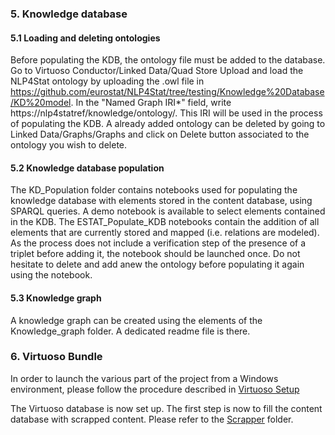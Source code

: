 ### 5. Knowledge database

#### 5.1 Loading and deleting ontologies

Before populating the KDB, the ontology file must be added to the database. Go to Virtuoso Conductor/Linked Data/Quad Store Upload and load the NLP4Stat ontology by uploading the .owl file in https://github.com/eurostat/NLP4Stat/tree/testing/Knowledge%20Database/KD%20model. In the "Named Graph IRI*" field, write https://nlp4statref/knowledge/ontology/. This IRI will be used in the process of populating the KDB.
A already added ontology can be deleted by going to Linked Data/Graphs/Graphs and click on Delete button associated to the ontology you wish to delete. 

#### 5.2 Knowledge database population 

The KD_Population folder contains notebooks used for populating the knowledge database with elements stored in the content database, using SPARQL queries. 
A demo notebook is available to select elements contained in the KDB.
The ESTAT_Populate_KDB notebooks contain the addition of all elements that are currently stored and mapped (i.e. relations are modeled).
As the process does not include a verification step of the presence of a triplet before adding it, the notebook should be launched once. Do not hesitate to delete and add anew the ontology before populating it again using the notebook. 

#### 5.3 Knowledge graph

A knowledge graph can be created using the elements of the Knowledge_graph folder. A dedicated readme file is there. 

### 6. Virtuoso Bundle
In order to launch the various part of the project from a Windows environment, please follow the procedure described in [Virtuoso Setup](https://github.com/eurostat/NLP4Stat/blob/main/Virtuoso%20Setup/README.md)

The Virtuoso database is now set up. The first step is now to fill the content database with scrapped content. Please refer to the [Scrapper](Scrapper) folder.
